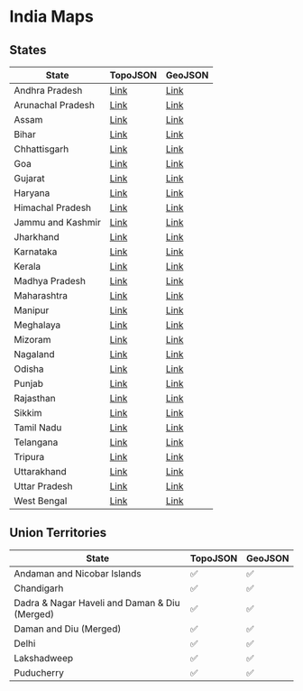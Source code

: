# India Maps

## States

| State             | TopoJSON                                                                                       | GeoJSON                                                                                       |
|-------------------|-------------------------------------------------------------------------------------------------|-----------------------------------------------------------------------------------------------|
| Andhra Pradesh    | [Link](https://cdn.jsdelivr.net/gh/udit-001/india-maps@{{COMMIT-ID}}/topojson/states/andhra-pradesh.json)     | [Link](https://cdn.jsdelivr.net/gh/udit-001/india-maps@{{COMMIT-ID}}/geojson/states/andhra-pradesh.geojson)   |
| Arunachal Pradesh | [Link](https://cdn.jsdelivr.net/gh/udit-001/india-maps@{{COMMIT-ID}}/topojson/states/arunachal-pradesh.json)  | [Link](https://cdn.jsdelivr.net/gh/udit-001/india-maps@{{COMMIT-ID}}/geojson/states/arunachal-pradesh.geojson)|
| Assam             | [Link](https://cdn.jsdelivr.net/gh/udit-001/india-maps@{{COMMIT-ID}}/topojson/states/assam.json)              | [Link](https://cdn.jsdelivr.net/gh/udit-001/india-maps@{{COMMIT-ID}}/geojson/states/assam.geojson)           |
| Bihar             | [Link](https://cdn.jsdelivr.net/gh/udit-001/india-maps@{{COMMIT-ID}}/topojson/states/bihar.json)              | [Link](https://cdn.jsdelivr.net/gh/udit-001/india-maps@{{COMMIT-ID}}/geojson/states/bihar.geojson)           |
| Chhattisgarh      | [Link](https://cdn.jsdelivr.net/gh/udit-001/india-maps@{{COMMIT-ID}}/topojson/states/chhattisgarh.json)       | [Link](https://cdn.jsdelivr.net/gh/udit-001/india-maps@{{COMMIT-ID}}/geojson/states/chhattisgarh.geojson)    |
| Goa               | [Link](https://cdn.jsdelivr.net/gh/udit-001/india-maps@{{COMMIT-ID}}/topojson/states/goa.json)                | [Link](https://cdn.jsdelivr.net/gh/udit-001/india-maps@{{COMMIT-ID}}/geojson/states/goa.geojson)             |
| Gujarat           | [Link](https://cdn.jsdelivr.net/gh/udit-001/india-maps@{{COMMIT-ID}}/topojson/states/gujarat.json)            | [Link](https://cdn.jsdelivr.net/gh/udit-001/india-maps@{{COMMIT-ID}}/geojson/states/gujarat.geojson)         |
| Haryana           | [Link](https://cdn.jsdelivr.net/gh/udit-001/india-maps@{{COMMIT-ID}}/topojson/states/haryana.json)            | [Link](https://cdn.jsdelivr.net/gh/udit-001/india-maps@{{COMMIT-ID}}/geojson/states/haryana.geojson)         |
| Himachal Pradesh  | [Link](https://cdn.jsdelivr.net/gh/udit-001/india-maps@{{COMMIT-ID}}/topojson/states/himachal-pradesh.json)   | [Link](https://cdn.jsdelivr.net/gh/udit-001/india-maps@{{COMMIT-ID}}/geojson/states/himachal-pradesh.geojson)|
| Jammu and Kashmir | [Link](https://cdn.jsdelivr.net/gh/udit-001/india-maps@{{COMMIT-ID}}/topojson/states/jammu-and-kashmir.json)  | [Link](https://cdn.jsdelivr.net/gh/udit-001/india-maps@{{COMMIT-ID}}/geojson/states/jammu-and-kashmir.geojson)|
| Jharkhand         | [Link](https://cdn.jsdelivr.net/gh/udit-001/india-maps@{{COMMIT-ID}}/topojson/states/jharkhand.json)          | [Link](https://cdn.jsdelivr.net/gh/udit-001/india-maps@{{COMMIT-ID}}/geojson/states/jharkhand.geojson)       |
| Karnataka         | [Link](https://cdn.jsdelivr.net/gh/udit-001/india-maps@{{COMMIT-ID}}/topojson/states/karnataka.json)          | [Link](https://cdn.jsdelivr.net/gh/udit-001/india-maps@{{COMMIT-ID}}/geojson/states/karnataka.geojson)       |
| Kerala            | [Link](https://cdn.jsdelivr.net/gh/udit-001/india-maps@{{COMMIT-ID}}/topojson/states/kerala.json)             | [Link](https://cdn.jsdelivr.net/gh/udit-001/india-maps@{{COMMIT-ID}}/geojson/states/kerala.geojson)          |
| Madhya Pradesh    | [Link](https://cdn.jsdelivr.net/gh/udit-001/india-maps@{{COMMIT-ID}}/topojson/states/madhya-pradesh.json)     | [Link](https://cdn.jsdelivr.net/gh/udit-001/india-maps@{{COMMIT-ID}}/geojson/states/madhya-pradesh.geojson) |
| Maharashtra       | [Link](https://cdn.jsdelivr.net/gh/udit-001/india-maps@{{COMMIT-ID}}/topojson/states/maharashtra.json)        | [Link](https://cdn.jsdelivr.net/gh/udit-001/india-maps@{{COMMIT-ID}}/geojson/states/maharashtra.geojson)    |
| Manipur           | [Link](https://cdn.jsdelivr.net/gh/udit-001/india-maps@{{COMMIT-ID}}/topojson/states/manipur.json)            | [Link](https://cdn.jsdelivr.net/gh/udit-001/india-maps@{{COMMIT-ID}}/geojson/states/manipur.geojson)        |
| Meghalaya         | [Link](https://cdn.jsdelivr.net/gh/udit-001/india-maps@{{COMMIT-ID}}/topojson/states/meghalaya.json)          | [Link](https://cdn.jsdelivr.net/gh/udit-001/india-maps@{{COMMIT-ID}}/geojson/states/meghalaya.geojson)      |
| Mizoram           | [Link](https://cdn.jsdelivr.net/gh/udit-001/india-maps@{{COMMIT-ID}}/topojson/states/mizoram.json)            | [Link](https://cdn.jsdelivr.net/gh/udit-001/india-maps@{{COMMIT-ID}}/geojson/states/mizoram.geojson)        |
| Nagaland          | [Link](https://cdn.jsdelivr.net/gh/udit-001/india-maps@{{COMMIT-ID}}/topojson/states/nagaland.json)           | [Link](https://cdn.jsdelivr.net/gh/udit-001/india-maps@{{COMMIT-ID}}/geojson/states/nagaland.geojson)       |
| Odisha            | [Link](https://cdn.jsdelivr.net/gh/udit-001/india-maps@{{COMMIT-ID}}/topojson/states/odisha.json)             | [Link](https://cdn.jsdelivr.net/gh/udit-001/india-maps@{{COMMIT-ID}}/geojson/states/odisha.geojson)         |
| Punjab            | [Link](https://cdn.jsdelivr.net/gh/udit-001/india-maps@{{COMMIT-ID}}/topojson/states/punjab.json)             | [Link](https://cdn.jsdelivr.net/gh/udit-001/india-maps@{{COMMIT-ID}}/geojson/states/punjab.geojson)         |
| Rajasthan         | [Link](https://cdn.jsdelivr.net/gh/udit-001/india-maps@{{COMMIT-ID}}/topojson/states/rajasthan.json)          | [Link](https://cdn.jsdelivr.net/gh/udit-001/india-maps@{{COMMIT-ID}}/geojson/states/rajasthan.geojson)      |
| Sikkim            | [Link](https://cdn.jsdelivr.net/gh/udit-001/india-maps@{{COMMIT-ID}}/topojson/states/sikkim.json)             | [Link](https://cdn.jsdelivr.net/gh/udit-001/india-maps@{{COMMIT-ID}}/geojson/states/sikkim.geojson)         |
| Tamil Nadu        | [Link](https://cdn.jsdelivr.net/gh/udit-001/india-maps@{{COMMIT-ID}}/topojson/states/tamil-nadu.json)         | [Link](https://cdn.jsdelivr.net/gh/udit-001/india-maps@{{COMMIT-ID}}/geojson/states/tamil-nadu.geojson)     |
| Telangana         | [Link](https://cdn.jsdelivr.net/gh/udit-001/india-maps@{{COMMIT-ID}}/topojson/states/telangana.json)          | [Link](https://cdn.jsdelivr.net/gh/udit-001/india-maps@{{COMMIT-ID}}/geojson/states/telangana.geojson)      |
| Tripura           | [Link](https://cdn.jsdelivr.net/gh/udit-001/india-maps@{{COMMIT-ID}}/topojson/states/tripura.json)            | [Link](https://cdn.jsdelivr.net/gh/udit-001/india-maps@{{COMMIT-ID}}/geojson/states/tripura.geojson)        |
| Uttarakhand       | [Link](https://cdn.jsdelivr.net/gh/udit-001/india-maps@{{COMMIT-ID}}/topojson/states/uttarakhand.json)        | [Link](https://cdn.jsdelivr.net/gh/udit-001/india-maps@{{COMMIT-ID}}/geojson/states/uttarakhand.geojson)    |
| Uttar Pradesh     | [Link](https://cdn.jsdelivr.net/gh/udit-001/india-maps@{{COMMIT-ID}}/topojson/states/uttar-pradesh.json)      | [Link](https://cdn.jsdelivr.net/gh/udit-001/india-maps@{{COMMIT-ID}}/geojson/states/uttar-pradesh.geojson)  |
| West Bengal       | [Link](https://cdn.jsdelivr.net/gh/udit-001/india-maps@{{COMMIT-ID}}/topojson/states/west-bengal.json)        | [Link](https://cdn.jsdelivr.net/gh/udit-001/india-maps@{{COMMIT-ID}}/geojson/states/west-bengal.geojson)    |





## Union Territories

| State                                       | TopoJSON | GeoJSON |
|---------------------------------------------|----------|---------|
| Andaman and Nicobar Islands                | ✅        | ✅      |
| Chandigarh                                  | ✅        | ✅      |
| Dadra & Nagar Haveli and Daman & Diu (Merged)| ✅        | ✅      |
| Daman and Diu (Merged)                      | ✅        | ✅      |
| Delhi                                       | ✅        | ✅      |
| Lakshadweep                                 | ✅        | ✅      |
| Puducherry                                  | ✅        | ✅      |
